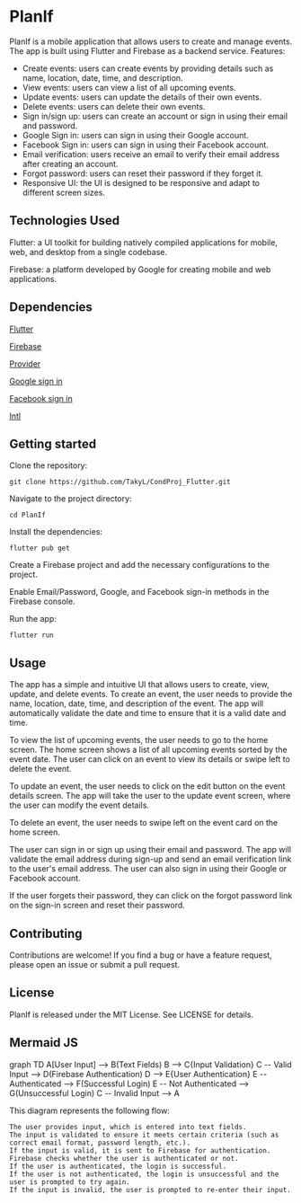 
# PlanIf

PlanIf is a mobile application that allows users to create and manage events. The app is built using Flutter and Firebase as a backend service.
Features:
- Create events: users can create events by providing details such as name, location, date, time, and description.
- View events: users can view a list of all upcoming events.
- Update events: users can update the details of their own events.
- Delete events: users can delete their own events.
- Sign in/sign up: users can create an account or sign in using their email and password.
- Google Sign in: users can sign in using their Google account.
- Facebook Sign in: users can sign in using their Facebook account.
- Email verification: users receive an email to verify their email address after creating an account.
- Forgot password: users can reset their password if they forget it.
- Responsive UI: the UI is designed to be responsive and adapt to different screen sizes.
## Technologies Used

Flutter: a UI toolkit for building natively compiled applications for mobile, web, and desktop from a single codebase.

Firebase: a platform developed by Google for creating mobile and web applications.

## Dependencies
   [Flutter](https://flutter.dev)

   [Firebase](https://firebase.google.com/)

   [Provider](https://pub.dev/packages/provider)

   [Google sign in](https://pub.dev/packages/google_sign_in)

   [Facebook sign in](https://pub.dev/packages/flutter_facebook_auth)

   [Intl](https://pub.dev/packages/intl)
## Getting started

Clone the repository:

    git clone https://github.com/TakyL/CondProj_Flutter.git

Navigate to the project directory: 
 
    cd PlanIf

Install the dependencies:

    flutter pub get

Create a Firebase project and add the necessary configurations to the project.

Enable Email/Password, Google, and Facebook sign-in methods in the Firebase console.

Run the app:
   
    flutter run

## Usage

The app has a simple and intuitive UI that allows users to create, view, update, and delete events. To create an event, the user needs to provide the name, location, date, time, and description of the event. The app will automatically validate the date and time to ensure that it is a valid date and time.

To view the list of upcoming events, the user needs to go to the home screen. The home screen shows a list of all upcoming events sorted by the event date. The user can click on an event to view its details or swipe left to delete the event.

To update an event, the user needs to click on the edit button on the event details screen. The app will take the user to the update event screen, where the user can modify the event details.

To delete an event, the user needs to swipe left on the event card on the home screen.

The user can sign in or sign up using their email and password. The app will validate the email address during sign-up and send an email verification link to the user's email address. The user can also sign in using their Google or Facebook account.

If the user forgets their password, they can click on the forgot password link on the sign-in screen and reset their password.

## Contributing

Contributions are welcome! If you find a bug or have a feature request, please open an issue or submit a pull request.

## License

PlanIf is released under the MIT License. See LICENSE for details.

## Mermaid JS
graph TD
  A[User Input] --> B(Text Fields)
  B --> C{Input Validation}
  C -- Valid Input --> D(Firebase Authentication)
  D --> E{User Authentication}
  E -- Authenticated --> F(Successful Login)
  E -- Not Authenticated --> G(Unsuccessful Login)
  C -- Invalid Input --> A

This diagram represents the following flow:

    The user provides input, which is entered into text fields.
    The input is validated to ensure it meets certain criteria (such as correct email format, password length, etc.).
    If the input is valid, it is sent to Firebase for authentication.
    Firebase checks whether the user is authenticated or not.
    If the user is authenticated, the login is successful.
    If the user is not authenticated, the login is unsuccessful and the user is prompted to try again.
    If the input is invalid, the user is prompted to re-enter their input.
